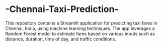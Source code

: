 # -Chennai-Taxi-Prediction-
This repository contains a Streamlit application for predicting taxi fares in Chennai, India, using machine learning techniques. The app leverages a Random Forest model to estimate fares based on various inputs such as distance, duration, time of day, and traffic conditions. 
